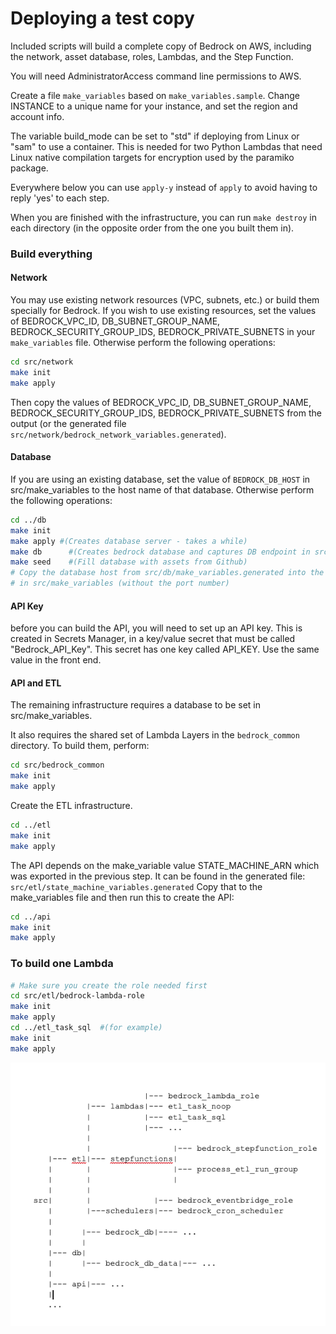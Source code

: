 # Deploying a test copy
Included scripts will build a complete copy of Bedrock on AWS, including the network, asset database, roles, Lambdas, and the Step Function.

You will need AdministratorAccess command line permissions to AWS.

Create a file `make_variables` based on `make_variables.sample`. Change INSTANCE to a unique name for your instance, and set the region and account info.

The variable build_mode can be set to "std" if deploying from Linux or "sam" to use a container. This is needed for two Python Lambdas that need Linux native compilation targets for encryption used by the paramiko package.

Everywhere below you can use ```apply-y``` instead of ```apply``` to avoid having to reply 'yes' to each step.

When you are finished with the infrastructure, you can run ```make destroy``` in each directory (in the opposite order from the one you built them in).

### Build everything

#### Network
You may use existing network resources (VPC, subnets, etc.) or build them specially for Bedrock. If you wish to use existing resources, set the values of BEDROCK_VPC_ID, DB_SUBNET_GROUP_NAME, BEDROCK_SECURITY_GROUP_IDS, BEDROCK_PRIVATE_SUBNETS in your `make_variables` file. Otherwise perform the following operations:
```sh
cd src/network
make init
make apply
```
Then copy the values of BEDROCK_VPC_ID, DB_SUBNET_GROUP_NAME, BEDROCK_SECURITY_GROUP_IDS, BEDROCK_PRIVATE_SUBNETS from the output (or the generated file `src/network/bedrock_network_variables.generated`).

#### Database

If you are using an existing database, set the value of ```BEDROCK_DB_HOST``` in src/make_variables to the host name of that database. Otherwise perform the following operations:

```sh
cd ../db
make init
make apply #(Creates database server - takes a while)
make db      #(Creates bedrock database and captures DB endpoint in src/db/make_variables.generated)
make seed    #(Fill database with assets from Github)
# Copy the database host from src/db/make_variables.generated into the value of BEDROCK_DB_HOST
# in src/make_variables (without the port number)
```

#### API Key
before you can build the API, you will need to set up an API key. This is created in Secrets Manager, in a key/value secret that must be called "Bedrock_API_Key". This secret has one key called API_KEY. Use the same value in the front end.

#### API and ETL
The remaining infrastructure requires a database to be set in src/make_variables.

It also requires the shared set of Lambda Layers in the `bedrock_common` directory. 
To build them, perform:

```sh
cd src/bedrock_common
make init
make apply
```

Create the ETL infrastructure.

```sh
cd ../etl
make init
make apply
```

The API depends on the make_variable value STATE_MACHINE_ARN which was exported in the previous step. It can be found in the generated file: `src/etl/state_machine_variables.generated`
Copy that to the make_variables file and then run this to create the API:

``` sh
cd ../api
make init
make apply
```

### To build one Lambda
```sh
# Make sure you create the role needed first
cd src/etl/bedrock-lambda-role
make init
make apply
cd ../etl_task_sql  #(for example)
make init
make apply
```

![directory-structure](./img/deployment-folders.png)
